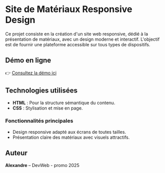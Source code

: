 # Site de Matériaux Responsive Design

Ce projet consiste en la création d'un site web responsive, dédié à la présentation de matériaux, avec un design moderne et interactif. L'objectif est de fournir une plateforme accessible sur tous types de dispositifs.

## Démo en ligne
👉 [Consultez la démo ici](https://alex05510.github.io/site-mat-riaux-resp.design/)

## Technologies utilisées
- **HTML** : Pour la structure sémantique du contenu.
- **CSS** : Stylisation et mise en page.

### Fonctionnalités principales
- Design responsive adapté aux écrans de toutes tailles.
- Présentation claire des matériaux avec visuels attractifs.


## Auteur
**Alexandre** – DevWeb - promo 2025




